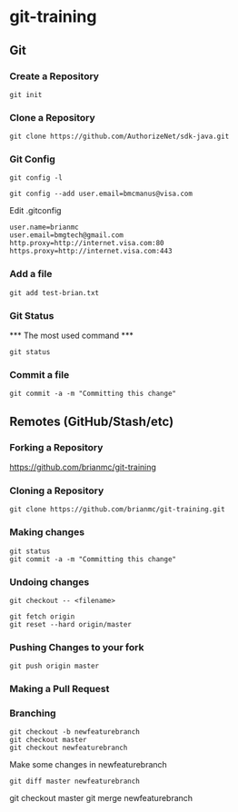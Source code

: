 # git-training

## Git

###  Create a Repository  

```` 
git init
````

###  Clone a Repository  
````
git clone https://github.com/AuthorizeNet/sdk-java.git
````

### Git Config
````
git config -l  
````
````
git config --add user.email=bmcmanus@visa.com 
````
  
Edit .gitconfig  

````
user.name=brianmc
user.email=bmgtech@gmail.com
http.proxy=http://internet.visa.com:80
https.proxy=http://internet.visa.com:443
````

### Add a file  
````
git add test-brian.txt
````

### Git Status
*** The most used command ***
````
git status
````

### Commit a file
```` 
git commit -a -m "Committing this change"
````

## Remotes (GitHub/Stash/etc)  

### Forking a Repository  

https://github.com/brianmc/git-training  
  
### Cloning a Repository
````
git clone https://github.com/brianmc/git-training.git
````

### Making changes
````
git status
git commit -a -m "Committing this change"
````
### Undoing changes
````
git checkout -- <filename>
````
````
git fetch origin
git reset --hard origin/master
````

### Pushing Changes to your fork
````
git push origin master
````

### Making a Pull Request


### Branching

````
git checkout -b newfeaturebranch
git checkout master
git checkout newfeaturebranch
````
Make some changes in newfeaturebranch
```
git diff master newfeaturebranch
````
git checkout master
git merge newfeaturebranch
````






